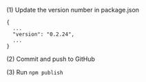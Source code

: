 (1) Update the version number in package.json
```
{
  ...
  "version": "0.2.24",
  ...
}
```

(2) Commit and push to GitHub

(3) Run `npm publish`
